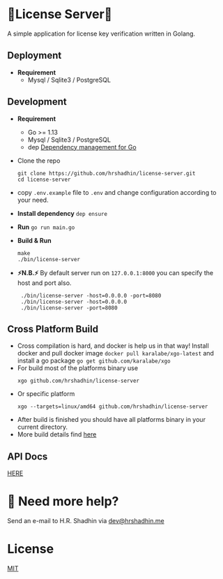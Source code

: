 # :key:License Server:key:
A simple application for license key verification written in Golang.

## Deployment
- **Requirement**
    - Mysql / Sqlite3 / PostgreSQL

## Development

- **Requirement**
    - Go >= 1.13
    - Mysql / Sqlite3 / PostgreSQL
    - dep [Dependency management for Go](https://golang.github.io/dep/)

- Clone the repo
    ```
    git clone https://github.com/hrshadhin/license-server.git
    cd license-server
    ```
- copy `.env.example` file to `.env` and change configuration according to your need.

- **Install dependency** `dep ensure`
- **Run** `go run main.go`
- **Build & Run**
    ```
    make 
    ./bin/license-server
    ```

- **:zap:N.B.:zap:**
   By default server run on `127.0.0.1:8000` you can specify the host and port also.
   ``` 
    ./bin/license-server -host=0.0.0.0 -port=8080
    ./bin/license-server -host=0.0.0.0
    ./bin/license-server -port=8080
   ```

## Cross Platform Build
- Cross compilation is hard, and docker is help us in that way! Install docker and pull
    docker image `docker pull karalabe/xgo-latest` and install a go package `go get github.com/karalabe/xgo`
- For build most of the platforms binary use 
    ```
    xgo github.com/hrshadhin/license-server
    ```
- Or specific platform
    ```
    xgo --targets=linux/amd64 github.com/hrshadhin/license-server 
    ```
- After build is finished you should have all platforms binary in your
current directory.
- More build details find [here](https://github.com/karalabe/xgo)
    
## API Docs
[HERE](https://documenter.getpostman.com/view/8901126/SVzz2eF1)

# :telescope: Need more help? 
Send an e-mail to H.R. Shadhin via [dev@hrshadhin.me](mailto:dev@hrshadhin.me)

# License
[MIT](https://github.com/hrshadhin/license-server/blob/master/LICENSE)